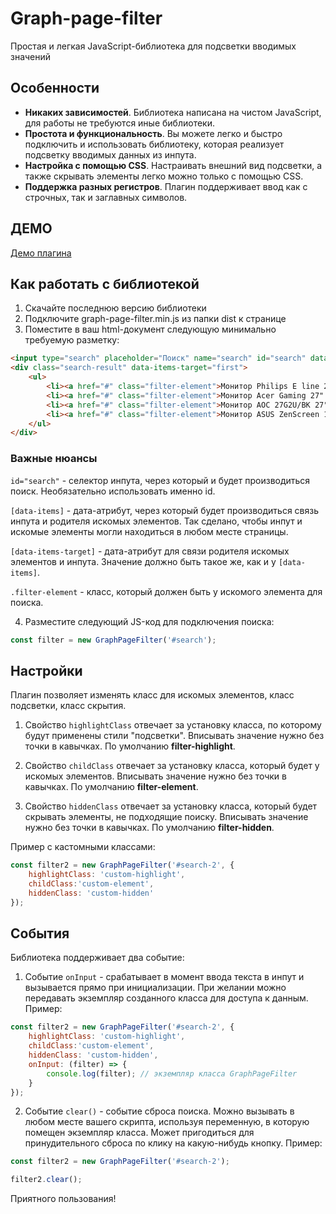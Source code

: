 # Graph-page-filter

Простая и легкая JavaScript-библиотека для подсветки вводимых значений

## Особенности

+ __Никаких зависимостей__.  Библиотека написана на чистом JavaScript, для работы не требуются иные библиотеки.
+ __Простота и функциональность__. Вы можете легко и быстро подключить и использовать библиотеку, которая реализует подсветку вводимых данных из инпута.
+ __Настройка с помощью CSS__. Настраивать внешний вид подсветки, а также скрывать элементы легко можно только с помощью CSS.
+ __Поддержка разных регистров__. Плагин поддерживает ввод как с строчных, так и заглавных символов.

## ДЕМО

<a href="https://graph-filter.maxgraph.ru/" target="_blank">Демо плагина</a>

## Как работать с библиотекой

1. Скачайте последнюю версию библиотеки
2. Подключите graph-page-filter.min.js из папки dist к странице
3. Поместите в ваш html-документ следующую минимально требуемую разметку:
```html
<input type="search" placeholder="Поиск" name="search" id="search" data-items="first">
<div class="search-result" data-items-target="first">
	<ul>
		<li><a href="#" class="filter-element">Монитор Philips E line 24" [1920x1080@144 Гц, VA, 1 мс]</a></li>
		<li><a href="#" class="filter-element">Монитор Acer Gaming 27" [2560x1440@75 Гц, TN, 1 мс]</a></li>
		<li><a href="#" class="filter-element">Монитор AOC 27G2U/BK 27" [1920x1080@144 Гц, IPS, 1 мс]</a></li>
		<li><a href="#" class="filter-element">Монитор ASUS ZenScreen 14" [1920x1080@60 Гц, IPS, 5 мс]</a></li>
	</ul>
</div>
```
### Важные нюансы

`id="search"` - селектор инпута, через который и будет производиться поиск. Необязательно использовать именно id.

`[data-items]` - дата-атрибут, через который будет производиться связь инпута и родителя искомых элементов. Так сделано, чтобы инпут и искомые элементы могли находиться в любом месте страницы.

`[data-items-target]` - дата-атрибут для связи родителя искомых элементов и инпута. Значение должно быть такое же, как и у `[data-items]`.

`.filter-element` - класс, который должен быть у искомого элемента для поиска.

4. Разместите следующий JS-код для подключения поиска:

```javascript
const filter = new GraphPageFilter('#search');
```

## Настройки
Плагин позволяет изменять класс для искомых элементов, класс подсветки, класс скрытия.

1. Свойство `highlightClass` отвечает за установку класса, по которому будут применены стили "подсветки". Вписывать значение нужно без точки в кавычках. По умолчанию __filter-highlight__.

2. Свойство `childClass` отвечает за установку класса, который будет у искомых элементов. Вписывать значение нужно без точки в кавычках. По умолчанию __filter-element__.

3. Свойство `hiddenClass` отвечает за установку класса, который будет скрывать элементы, не подходящие поиску. Вписывать значение нужно без точки в кавычках. По умолчанию __filter-hidden__.

Пример с кастомными классами:
```javascript
const filter2 = new GraphPageFilter('#search-2', {
	highlightClass: 'custom-highlight',
	childClass:'custom-element',
	hiddenClass: 'custom-hidden'
});
```

## События

Библиотека поддерживает два событие:

1. Событие `onInput` - срабатывает в момент ввода текста в инпут и вызывается прямо при инициализации. При желании можно передавать экземпляр созданного класса для доступа к данным. Пример:

```javascript
const filter2 = new GraphPageFilter('#search-2', {
	highlightClass: 'custom-highlight',
	childClass:'custom-element',
	hiddenClass: 'custom-hidden',
	onInput: (filter) => {
		console.log(filter); // экземпляр класса GraphPageFilter
	}
});
```

2. Событие `clear()` - событие сброса поиска. Можно вызывать в любом месте вашего скрипта, используя переменную, в которую помещен экземпляр класса. Может пригодиться для принудительного сброса по клику на какую-нибудь кнопку. Пример:

```javascript
const filter2 = new GraphPageFilter('#search-2');

filter2.clear();
```

Приятного пользования!
